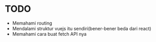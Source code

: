 # TODO

- Memahami routing
- Mendalami struktur vuejs itu sendiri(bener-bener beda dari react)
- Memahami cara buat fetch API nya
